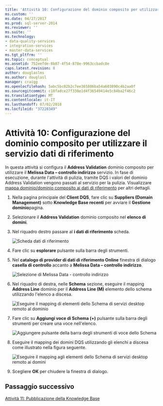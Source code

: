 ```yaml
---
title: 'Attività 10: Configurazione del dominio composito per utilizzare il servizio dati di riferimento | Microsoft Docs'
ms.custom: ''
ms.date: 04/27/2017
ms.prod: sql-server-2014
ms.reviewer: ''
ms.suite: ''
ms.technology:
- data-quality-services
- integration-services
- master-data-services
ms.tgt_pltfrm: ''
ms.topic: conceptual
ms.assetid: 752eefde-8b87-4f54-878e-9963ccbadc8e
caps.latest.revision: 8
author: douglaslms
ms.author: douglasl
manager: craigg
ms.openlocfilehash: 5abc5bc02b2c7ee365886ba54a603890c4b2aa0f
ms.sourcegitcommit: c18fadce27f330e1d4f36549414e5c84ba2f46c2
ms.translationtype: MT
ms.contentlocale: it-IT
ms.lasthandoff: 07/02/2018
ms.locfileid: "37228349"
---
```

# <a name="task-10-configuring-composite-domain-to-use-reference-data-service"></a>Attività 10: Configurazione del dominio composito per utilizzare il servizio dati di riferimento
  In questa attività si configura il **Address Validation** dominio composito per utilizzare il **Melissa Data – controllo indirizzo** servizio. In fase di esecuzione, durante l'attività di pulizia, tramite DQS i valori del dominio Address Validation vengono passati al servizio per la pulizia. Visualizzare [mappa dominio/dominio composito ai dati di riferimento](http://msdn.microsoft.com/library/hh213030.aspx) per altri dettagli.  
  
1.  Nella pagina principale del **Client DQS**, fare clic su **Suppliers (Domain Management)** sotto **Knowledge Base recenti** per avviare il **Gestione dominio**pagina.  
  
2.  Selezionare il **Address Validation** dominio composito nel **elenco di domini**.  
  
3.  Nel riquadro destro passare al **i dati di riferimento** scheda.  
  
     ![Scheda dati di riferimento](../../2014/tutorials/media/et-configuringcdtouserds-01.jpg "scheda dati di riferimento")  
  
4.  Fare clic su **esplorare** pulsante sulla barra degli strumenti.  
  
5.  Nel **catalogo di provider di dati di riferimento Online** finestra di dialogo **casella di controllo** accanto a **Melissa Data – controllo indirizzo**.  
  
     ![Selezione di Melissa Data - controllo indirizzo](../../2014/tutorials/media/et-configuringcdtouserds-02.jpg "selezionare Melissa Data - controllo indirizzo")  
  
6.  Nel riquadro di destra, nelle **Schema** sezione, eseguire il mapping **Address Line** dominio per il **Address Line (M)** elemento dello schema utilizzando l'elenco a discesa.  
  
     ![Eseguire il mapping di elementi dello Schema di servizi desktop remoto al dominio](../../2014/tutorials/media/et-configuringcdtouserds-03.jpg "mappare l'elemento dello Schema di servizi desktop remoto al dominio")  
  
7.  Fare clic su **Aggiungi voce di Schema (+)** pulsante sulla barra degli strumenti per creare una voce nell'elenco.  
  
     ![Aggiungere pulsante della barra degli strumenti di voce dello Schema](../../2014/tutorials/media/et-configuringcdtouserds-04.jpg "aggiungere pulsante della barra degli strumenti di voce dello Schema")  
  
8.  Eseguire il mapping dei domini DQS utilizzando gli elenchi a discesa come illustrato nella figura seguente.  
  
     ![Eseguire il mapping agli elementi dello Schema di servizi desktop remoto ai domini](../../2014/tutorials/media/et-configuringcdtouserds-05.jpg "mappare gli elementi dello Schema di servizi desktop remoto ai domini")  
  
9. Scegliere **OK** per chiudere la finestra di dialogo.  
  
## <a name="next-step"></a>Passaggio successivo  
 [Attività 11: Pubblicazione della Knowledge Base](../../2014/tutorials/task-11-publishing-the-knowledge-base.md)  
  
  

